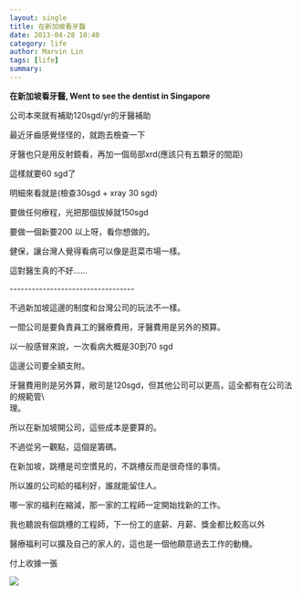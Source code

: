```yaml
---
layout: single
title: 在新加坡看牙醫
date: 2013-04-28 10:40
category: life
author: Marvin Lin
tags: [life]
summary: 
---
```


**在新加坡看牙醫, Went to see the dentist in Singapore**  
  
公司本來就有補助120sgd/yr的牙醫補助  
  
最近牙齒感覺怪怪的，就跑去檢查一下  
  
牙醫也只是用反射鏡看，再加一個局部xrd(應該只有五顆牙的間距)  
  
這樣就要60 sgd了  
  
明細來看就是(檢查30sgd + xray 30 sgd)  
  
要做任何療程，光把那個拔掉就150sgd  
  
要做一個新要200 以上呀，看你想做的。  
  
健保，讓台灣人覺得看病可以像是逛菜市場一樣。  
  
這對醫生真的不好......  
  
\----------------------------------  
  
不過新加坡這邊的制度和台灣公司的玩法不一樣。  
  
一間公司是要負責員工的醫療費用，牙醫費用是另外的預算。  
  
以一般感冒來說，一次看病大概是30到70 sgd  
  
這邊公司要全額支附。  
  
牙醫費用則是另外算，敝司是120sgd，但其他公司可以更高，這全都有在公司法的規範管\\  
理。  
  
  
  
所以在新加坡開公司，這些成本是要算的。  
  
不過從另一觀點，這個是籌碼。  
  
在新加坡，跳槽是司空慣見的，不跳槽反而是很奇怪的事情。  
  
所以誰的公司給的福利好，誰就能留住人。  
  
哪一家的福利在縮減，那一家的工程師一定開始找新的工作。  
  
  
我也聽說有個跳槽的工程師，下一份工的底薪、月薪、獎金都比較高以外  
  
醫療福利可以擴及自己的家人的，這也是一個他願意過去工作的動機。  
  
  
付上收據一張  
  

[![](http://2.bp.blogspot.com/-rzvCH43A8Ak/UXwJ6cwDydI/AAAAAAAAALE/WpT-RUeGbkY/s320/receive.jpg)](http://2.bp.blogspot.com/-rzvCH43A8Ak/UXwJ6cwDydI/AAAAAAAAALE/WpT-RUeGbkY/s1600/receive.jpg)